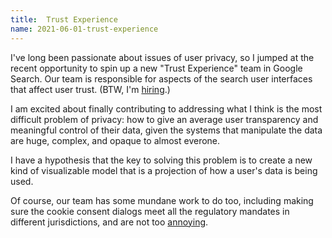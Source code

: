 ```yaml
---
title:  Trust Experience
name: 2021-06-01-trust-experience
---
```


I've long been passionate about issues of user privacy, so I jumped at the
recent opportunity to spin up a new "Trust Experience" team in Google Search.
Our team is responsible for aspects of the search user interfaces that affect
user trust. (BTW, I'm [hiring][1].) 

I am  excited about finally contributing to addressing what I think is the most
difficult problem of privacy: how to give an average user transparency and
meaningful control of their data, given the systems that manipulate the data are
huge, complex, and opaque to almost everone.

I have a hypothesis that the key to solving this problem is to create a new kind
of visualizable model that is a projection of how a user's data is being used.

Of course, our team has some mundane work to do too, including making sure the
cookie consent dialogs meet all the regulatory mandates in different
jurisdictions, and are not too [annoying][2].

[1]: https://twitter.com/eob/status/1394757183594647552
[2]: https://twitter.com/SeanBurkeShow/status/1359488600170258432